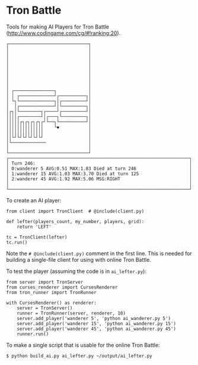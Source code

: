 Tron Battle
===========

Tools for making AI Players for Tron Battle
(http://www.codingame.com/cg/#!ranking:20).

    ┌──────────────────────────────┐
    │                              │
    │                              │
    │                              │
    │                              │
    │                              │
    │                              │
    │                              │
    │                              │
    │ ┌───────────────┐            │
    │ │ ┌─────────────┘┌──────────┐│
    │ └┐└─────────────┐│┌─────────┘│
    │  │┌─────────────┘│└─────────┐│
    │┌┐│└────────┐┌────┘┌─────────┘│
    ││││┌────────┘│┌───┐└─────────┐│
    │││││┌┐┌┐┌┐┌┐┌┘└──┐└──────────┘│
    ││││││││││││││    └◆           │
    ││││││││││││││                 │
    ││└┘└┘└┘└┘└┘└┘                 │
    │└─────────────                │
    │                              │
    └──────────────────────────────┘
    ┌────────────────────────────────────────────────────────────────────┐
    │ Turn 246:                                                          │
    │ 0:wanderer 5 AVG:0.51 MAX:1.83 Died at turn 246                    │
    │ 1:wanderer 15 AVG:1.03 MAX:3.70 Died at turn 125                   │
    │ 2:wanderer 45 AVG:1.92 MAX:5.06 MSG:RIGHT                          │
    │                                                                    │
    └────────────────────────────────────────────────────────────────────┘

To create an AI player:

    from client import TronClient  # @include(client.py)

    def lefter(players_count, my_number, players, grid):
        return 'LEFT'

    tc = TronClient(lefter)
    tc.run()

Note the `# @include(client.py)` comment in the first line. This is needed for
building a single-file client for using with online Tron Battle.

To test the player (assuming the code is in `ai_lefter.py`):

    from server import TronServer
    from curses_renderer import CursesRenderer
    from tron_runner import TronRunner

    with CursesRenderer() as renderer:
        server = TronServer()
        runner = TronRunner(server, renderer, 10)
        server.add_player('wanderer 5', 'python ai_wanderer.py 5')
        server.add_player('wanderer 15', 'python ai_wanderer.py 15')
        server.add_player('wanderer 45', 'python ai_wanderer.py 45')
        runner.run()

To make a single script that is usable for the online Tron Battle:

    $ python build_ai.py ai_lefter.py ~/output/ai_lefter.py
